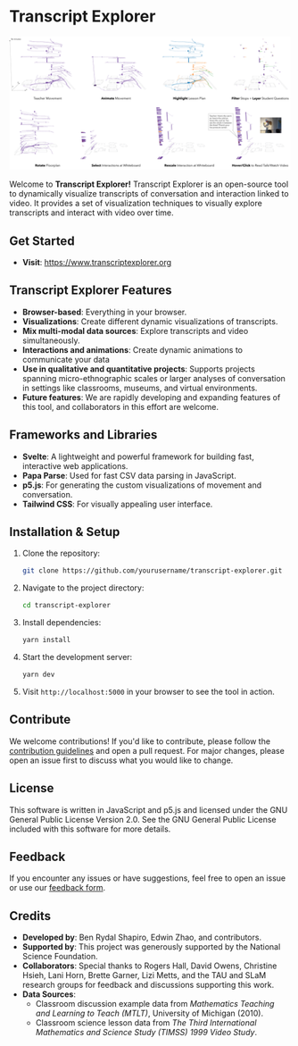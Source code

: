 # Transcript Explorer

![repo](./static/images/igs-background.png)

Welcome to **Transcript Explorer!** Transcript Explorer is an open-source tool to dynamically visualize transcripts of conversation and interaction linked to video. It provides a set of visualization techniques to visually explore transcripts and interact with video over time.

## Get Started

- **Visit**: https://www.transcriptexplorer.org

## Transcript Explorer Features

- **Browser-based**: Everything in your browser.
- **Visualizations**: Create different dynamic visualizations of transcripts.
- **Mix multi-modal data sources**: Explore transcripts and video simultaneously.
- **Interactions and animations**: Create dynamic animations to communicate your data
- **Use in qualitative and quantitative projects**: Supports projects spanning micro-ethnographic scales or larger analyses of conversation in settings like classrooms, museums, and virtual environments.
- **Future features**: We are rapidly developing and expanding features of this tool, and collaborators in this effort are welcome.

## Frameworks and Libraries

- **Svelte**: A lightweight and powerful framework for building fast, interactive web applications.
- **Papa Parse**: Used for fast CSV data parsing in JavaScript.
- **p5.js**: For generating the custom visualizations of movement and conversation.
- **Tailwind CSS**: For visually appealing user interface.

## Installation & Setup

1. Clone the repository:

   ```bash
   git clone https://github.com/yourusername/transcript-explorer.git
   ```

2. Navigate to the project directory:

   ```bash
   cd transcript-explorer
   ```

3. Install dependencies:

   ```bash
   yarn install
   ```

4. Start the development server:

   ```bash
   yarn dev
   ```

5. Visit `http://localhost:5000` in your browser to see the tool in action.

## Contribute

We welcome contributions! If you'd like to contribute, please follow the [contribution guidelines](CONTRIBUTING.md) and open a pull request. For major changes, please open an issue first to discuss what you would like to change.

## License

This software is written in JavaScript and p5.js and licensed under the GNU General Public License Version 2.0. See the GNU General Public License included with this software for more details.

## Feedback

If you encounter any issues or have suggestions, feel free to open an issue or use our [feedback form](https://forms.gle/WaeHRt5Hug3fYzKW9).

## Credits

- **Developed by**: Ben Rydal Shapiro, Edwin Zhao, and contributors.
- **Supported by**: This project was generously supported by the National Science Foundation.
- **Collaborators**: Special thanks to Rogers Hall, David Owens, Christine Hsieh, Lani Horn, Brette Garner, Lizi Metts, and the TAU and SLaM research groups for feedback and discussions supporting this work.
- **Data Sources**:
  - Classroom discussion example data from _Mathematics Teaching and Learning to Teach (MTLT)_, University of Michigan (2010).
  - Classroom science lesson data from _The Third International Mathematics and Science Study (TIMSS) 1999 Video Study_.
